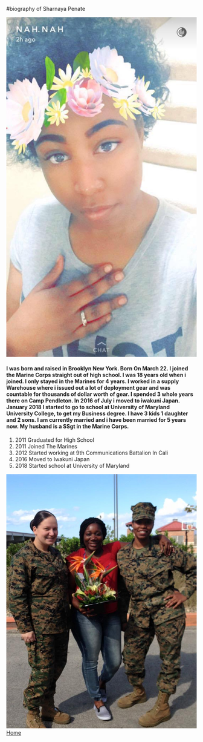 #biography of Sharnaya Penate

![Picture of myself](picture.jpg)


#### I was born and raised in Brooklyn New York. Born On March 22. I joined the Marine Corps straight out of high school. I was 18 years old when i joined. I only stayed in the Marines for 4 years. I worked in a supply Warehouse where i issued out a lot of deployment gear and was countable for thousands of dollar worth of gear. I spended 3 whole years there on Camp Pendleton. In 2016 of July i moved to iwakuni Japan. January 2018 I started to go to school at University of Maryland University College, to get my Business degree. I have 3 kids 1 daughter and 2 sons. I am currently married and i have been married for 5 years now. My husband is a SSgt in the Marine Corps.

1. 2011 Graduated for High School
2. 2011 Joined The Marines
3. 2012 Started working at 9th Communications Battalion In Cali
4. 2016 Moved to Iwakuni Japan 
5. 2018 Started school at University of Maryland

![Picture of me with some of workers](Myself.jpg)
[Home](index)

